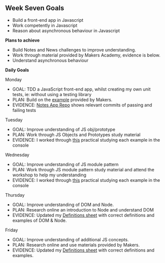 ## Week Seven Goals

- Build a front-end app in Javascript
- Work competently in Javascript
- Reason about asynchronous behaviour in Javascript

**Plans to achieve**

- Build Notes and News challenges to improve understanding.
- Work through material provided by Makers Academy, evidence is below.
- Understand asynchronous behaviour

**Daily Goals**

Monday

- GOAL: TDD a JavaScript front-end app, whilst creating my own unit tests, ie: without using a testing library
- PLAN: Build on the [example](https://github.com/makersacademy/course/blob/master/pills/writing_tests_without_a_testing_library.md) provided by Makers.
- EVIDENCE: [Notes App Repo](https://github.com/RichEwin/Notes_app/commits/master) shows relevant commits of passing and failing tests

Tuesday

- GOAL: Improve understanding of JS obj/prototype 
- PLAN: Work through JS Objects and Prototypes study material
- EVIDENCE: I worked through [this](https://hackmd.io/nb1VZarCTGicD6dMOo43Ww) practical studying each example in the console

Wednesday

- GOAL: Improve understanding of JS module pattern
- PLAN: Work through JS module pattern study material and attend the workshop to help my understanding
- EVIDENCE: I worked through [this](https://github.com/makersacademy/skills-workshops/tree/master/week-7/javascript-module-pattern-workshop) practical studying each example in the console

Thursday

- GOAL: Improve understanding of DOM and Node.
- PLAN: Research online an introduction to Node and understand DOM
- EVIDENCE: Updated my [Definitions sheet](https://docs.google.com/document/d/1z74SrdndxfJ929KgbYR3Vx4SVe0gjS1KBG1_yDnJPLE/edit) with correct definitions and examples of DOM & Node.

Friday

- GOAL: Improve understanding of additional JS concepts.
- PLAN: Research online and use materials provided by Makers.
- EVIDENCE: Updated my [Definitions sheet](https://docs.google.com/document/d/1z74SrdndxfJ929KgbYR3Vx4SVe0gjS1KBG1_yDnJPLE/edit) with correct definitions and examples.
